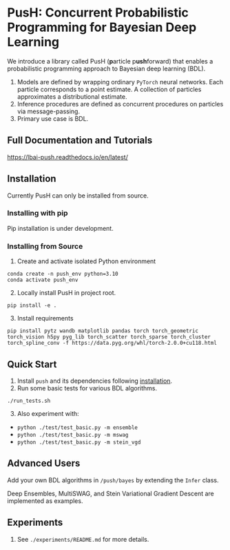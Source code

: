 # PusH: Concurrent Probabilistic Programming for Bayesian Deep Learning

We introduce a library called PusH (**p**article p**ush**forward) that
enables a probabilistic programming approach to Bayesian deep learning (BDL).

1. Models are defined by wrapping ordinary `PyTorch` neural networks.
   Each particle corresponds to a point estimate. A collection of particles
   approximates a distributional estimate.
2. Inference procedures are defined as concurrent procedures on particles via message-passing.
3. Primary use case is BDL.

## Full Documentation and Tutorials
https://lbai-push.readthedocs.io/en/latest/

## Installation
Currently PusH can only be installed from source.

### Installing with pip

Pip installation is under development.

### Installing from Source

1. Create and activate isolated Python environment
```
conda create -n push_env python=3.10
conda activate push_env

```
2. Locally install PusH in project root.
```
pip install -e .
```
3. Install requirements
```
pip install pytz wandb matplotlib pandas torch torch_geometric torch_vision h5py pyg_lib torch_scatter torch_sparse torch_cluster torch_spline_conv -f https://data.pyg.org/whl/torch-2.0.0+cu118.html
```

## Quick Start
1. Install `push` and its dependencies following [installation](https://github.com/lbai-lab/push#installation).
2. Run some basic tests for various BDL algorithms. 
```
./run_tests.sh
```
3. Also experiment with:
  - `python ./test/test_basic.py -m ensemble`
  - `python ./test/test_basic.py -m mswag`
  - `python ./test/test_basic.py -m stein_vgd`


## Advanced Users

Add your own BDL algorithms in `/push/bayes` by extending the `Infer` class.

Deep Ensembles, MultiSWAG, and Stein Variational Gradient Descent are implemented as examples.


## Experiments

1. See `./experiments/README.md` for more details.